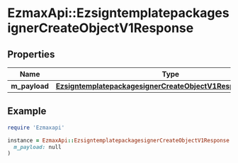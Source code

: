 # EzmaxApi::EzsigntemplatepackagesignerCreateObjectV1Response

## Properties

| Name | Type | Description | Notes |
| ---- | ---- | ----------- | ----- |
| **m_payload** | [**EzsigntemplatepackagesignerCreateObjectV1ResponseMPayload**](EzsigntemplatepackagesignerCreateObjectV1ResponseMPayload.md) |  |  |

## Example

```ruby
require 'Ezmaxapi'

instance = EzmaxApi::EzsigntemplatepackagesignerCreateObjectV1Response.new(
  m_payload: null
)
```

